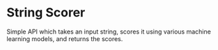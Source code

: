 # String Scorer

Simple API which takes an input string, scores it using various machine learning models, and returns the scores.
